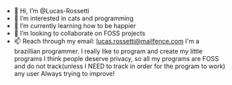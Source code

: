 - 👋 Hi, I’m @Lucas-Rossetti
- 👀 I’m interested in cats and programming
- 🌱 I’m currently learning how to be happier
- 💞️ I’m looking to collaborate on FOSS projects
- 📫 Reach through my email: lucas.rossetti@mailfence.com
I'm a brazillian programmer. I really like to program and create my little programs
I think people deserve privacy, so all my programs are FOSS and do not track(unless I NEED to track in order for the program to work) any user
Always trying to improve!
